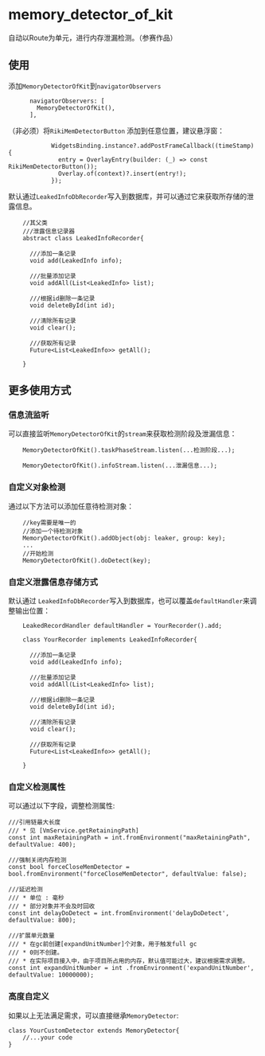 # memory_detector_of_kit

自动以Route为单元，进行内存泄漏检测。（参赛作品）

## 使用


添加`MemoryDetectorOfKit`到`navigatorObservers`

```
      navigatorObservers: [
        MemoryDetectorOfKit(),
      ],

```

（非必须）将`RikiMemDetectorButton` 添加到任意位置，建议悬浮窗：

```
            WidgetsBinding.instance?.addPostFrameCallback((timeStamp) {
              entry = OverlayEntry(builder: (_) => const RikiMemDetectorButton());
              Overlay.of(context)?.insert(entry!);
            });
```

默认通过`LeakedInfoDbRecorder`写入到数据库，并可以通过它来获取所存储的泄露信息。

```
	//其父类
	///泄露信息记录器
	abstract class LeakedInfoRecorder{

	  ///添加一条记录
	  void add(LeakedInfo info);

	  ///批量添加记录
	  void addAll(List<LeakedInfo> list);

	  ///根据id删除一条记录
	  void deleteById(int id);

	  ///清除所有记录
	  void clear();

	  ///获取所有记录
	  Future<List<LeakedInfo>> getAll();

	}
```


## 更多使用方式


### 信息流监听


可以直接监听`MemoryDetectorOfKit`的`stream`来获取检测阶段及泄漏信息：

```
    MemoryDetectorOfKit().taskPhaseStream.listen(...检测阶段...);
	
    MemoryDetectorOfKit().infoStream.listen(...泄漏信息...);
```

### 自定义对象检测

通过以下方法可以添加任意待检测对象：

```
	//key需要是唯一的
	//添加一个待检测对象
    MemoryDetectorOfKit().addObject(obj: leaker, group: key);
	...
	//开始检测
    MemoryDetectorOfKit().doDetect(key);
```

### 自定义泄露信息存储方式

默认通过 `LeakedInfoDbRecorder`写入到数据库，也可以覆盖`defaultHandler`来调整输出位置：

```
	LeakedRecordHandler defaultHandler = YourRecorder().add;
```


```
	class YourRecorder implements LeakedInfoRecorder{

	  ///添加一条记录
	  void add(LeakedInfo info);

	  ///批量添加记录
	  void addAll(List<LeakedInfo> list);

	  ///根据id删除一条记录
	  void deleteById(int id);

	  ///清除所有记录
	  void clear();

	  ///获取所有记录
	  Future<List<LeakedInfo>> getAll();

	}
```



### 自定义检测属性

可以通过以下字段，调整检测属性: 
```
///引用链最大长度
/// * 见 [VmService.getRetainingPath]
const int maxRetainingPath = int.fromEnvironment("maxRetainingPath", defaultValue: 400);

///强制关闭内存检测
const bool forceCloseMemDetector = bool.fromEnvironment("forceCloseMemDetector", defaultValue: false);

///延迟检测
/// * 单位 : 毫秒
/// * 部分对象并不会及时回收
const int delayDoDetect = int.fromEnvironment('delayDoDetect', defaultValue: 800);

///扩展单元数量
/// * 在gc前创建[expandUnitNumber]个对象，用于触发full gc
/// * 0则不创建。
/// * 在实际项目接入中，由于项目所占用的内存，默认值可能过大，建议根据需求调整。
const int expandUnitNumber = int .fromEnvironment('expandUnitNumber', defaultValue: 10000000);
```

### 高度自定义

如果以上无法满足需求，可以直接继承`MemoryDetector`: 

```
class YourCustomDetector extends MemoryDetector{
	//...your code
}
```


